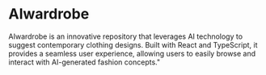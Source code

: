 # AIwardrobe
AIwardrobe is an innovative repository that leverages AI technology to suggest contemporary clothing designs. Built with React and TypeScript, it provides a seamless user experience, allowing users to easily browse and interact with AI-generated fashion concepts."
